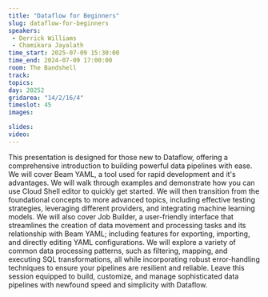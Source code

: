 ```yaml
---
title: "Dataflow for Beginners"
slug: dataflow-for-beginners
speakers:
 - Derrick Williams
 - Chamikara Jayalath
time_start: 2025-07-09 15:30:00
time_end: 2024-07-09 17:00:00
room: The Bandshell
track: 
topics: 
day: 20252
gridarea: "14/2/16/4"
timeslot: 45
images: 

slides:
video: 
---
```


This presentation is designed for those new to Dataflow, offering a comprehensive introduction to building powerful data pipelines with ease. We will cover Beam YAML, a tool used for rapid development and it's advantages. We will walk through examples and demonstrate how you can use Cloud Shell editor to quickly get started. We will then transition from the foundational concepts to more advanced topics, including effective testing strategies, leveraging different providers, and integrating machine learning models. We will also cover Job Builder, a user-friendly interface that streamlines the creation of data movement and processing tasks and its relationship with Beam YAML; including features for exporting, importing, and directly editing YAML configurations. We will explore a variety of common data processing patterns, such as filtering, mapping, and executing SQL transformations, all while incorporating robust error-handling techniques to ensure your pipelines are resilient and reliable. Leave this session equipped to build, customize, and manage sophisticated data pipelines with newfound speed and simplicity with Dataflow.